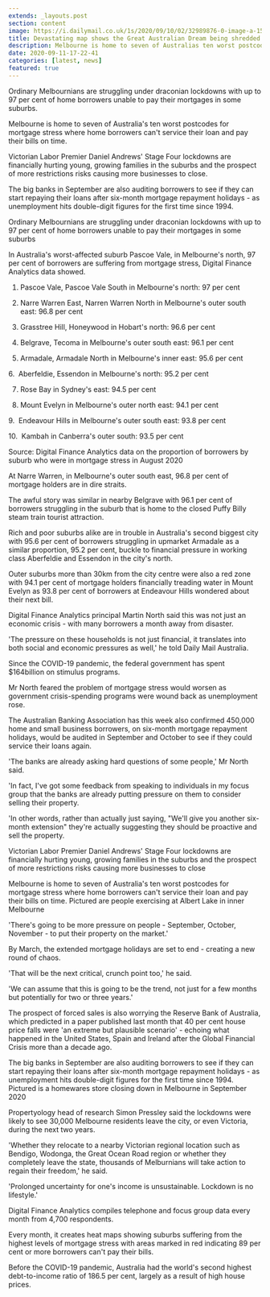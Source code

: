```yaml
---
extends: _layouts.post
section: content
image: https://i.dailymail.co.uk/1s/2020/09/10/02/32989876-0-image-a-15_1599699633202.jpg 
title: Devastating map shows the Great Australian Dream being shredded in Melbourne 
description: Melbourne is home to seven of Australias ten worst postcodes for mortgage stress where home borrowers cant service their loan and pay their bills on time. 
date: 2020-09-11-17-22-41 
categories: [latest, news] 
featured: true 
--- 
```

Ordinary Melbournians are struggling under draconian lockdowns with up to 97 per cent of home borrowers unable to pay their mortgages in some suburbs.

Melbourne is home to seven of Australia's ten worst postcodes for mortgage stress where home borrowers can't service their loan and pay their bills on time.

Victorian Labor Premier Daniel Andrews' Stage Four lockdowns are financially hurting young, growing families in the suburbs and the prospect of more restrictions risks causing more businesses to close.

The big banks in September are also auditing borrowers to see if they can start repaying their loans after six-month mortgage repayment holidays - as unemployment hits double-digit figures for the first time since 1994.

Ordinary Melbournians are struggling under draconian lockdowns with up to 97 per cent of home borrowers unable to pay their mortgages in some suburbs

In Australia's worst-affected suburb Pascoe Vale, in Melbourne's north, 97 per cent of borrowers are suffering from mortgage stress, Digital Finance Analytics data showed.

1. Pascoe Vale, Pascoe Vale South in Melbourne's north: 97 per cent

2. Narre Warren East, Narren Warren North in Melbourne's outer south east: 96.8 per cent

3. Grasstree Hill, Honeywood in Hobart's north: 96.6 per cent

4. Belgrave, Tecoma in Melbourne's outer south east: 96.1 per cent

5. Armadale, Armadale North in Melbourne's inner east: 95.6 per cent

6.  Aberfeldie, Essendon in Melbourne's north: 95.2 per cent

7. Rose Bay in Sydney's east: 94.5 per cent

8. Mount Evelyn in Melbourne's outer north east: 94.1 per cent

9.  Endeavour Hills in Melbourne's outer south east: 93.8 per cent

10.  Kambah in Canberra's outer south: 93.5 per cent

Source: Digital Finance Analytics data on the proportion of borrowers by suburb who were in mortgage stress in August 2020  

At Narre Warren, in Melbourne's outer south east, 96.8 per cent of mortgage holders are in dire straits.

The awful story was similar in nearby Belgrave with 96.1 per cent of borrowers struggling in the suburb that is home to the closed Puffy Billy steam train tourist attraction.

Rich and poor suburbs alike are in trouble in Australia's second biggest city with 95.6 per cent of borrowers struggling in upmarket Armadale as a similar proportion, 95.2 per cent, buckle to financial pressure in working class Aberfeldie and Essendon in the city's north.

Outer suburbs more than 30km from the city centre were also a red zone with 94.1 per cent of mortgage holders financially treading water in Mount Evelyn as 93.8 per cent of borrowers at Endeavour Hills wondered about their next bill.

Digital Finance Analytics principal Martin North said this was not just an economic crisis - with many borrowers a month away from disaster.

'The pressure on these households is not just financial, it translates into both social and economic pressures as well,' he told Daily Mail Australia. 

Since the COVID-19 pandemic, the federal government has spent $164billion on stimulus programs.

Mr North feared the problem of mortgage stress would worsen as government crisis-spending programs were wound back as unemployment rose.

The Australian Banking Association has this week also confirmed 450,000 home and small business borrowers, on six-month mortgage repayment holidays, would be audited in September and October to see if they could service their loans again. 

'The banks are already asking hard questions of some people,' Mr North said.

'In fact, I've got some feedback from speaking to individuals in my focus group that the banks are already putting pressure on them to consider selling their property.

'In other words, rather than actually just saying, "We'll give you another six-month extension" they're actually suggesting they should be proactive and sell the property.

Victorian Labor Premier Daniel Andrews' Stage Four lockdowns are financially hurting young, growing families in the suburbs and the prospect of more restrictions risks causing more businesses to close

Melbourne is home to seven of Australia's ten worst postcodes for mortgage stress where home borrowers can't service their loan and pay their bills on time. Pictured are people exercising at Albert Lake in inner Melbourne

'There's going to be more pressure on people - September, October, November - to put their property on the market.'

By March, the extended mortgage holidays are set to end - creating a new round of chaos.

'That will be the next critical, crunch point too,' he said.

'We can assume that this is going to be the trend, not just for a few months but potentially for two or three years.' 

The prospect of forced sales is also worrying the Reserve Bank of Australia, which predicted in a paper published last month that 40 per cent house price falls were 'an extreme but plausible scenario' - echoing what happened in the United States, Spain and Ireland after the Global Financial Crisis more than a decade ago.

The big banks in September are also auditing borrowers to see if they can start repaying their loans after six-month mortgage repayment holidays - as unemployment hits double-digit figures for the first time since 1994. Pictured is a homewares store closing down in Melbourne in September 2020

Propertyology head of research Simon Pressley said the lockdowns were likely to see 30,000 Melbourne residents leave the city, or even Victoria, during the next two years.

'Whether they relocate to a nearby Victorian regional location such as Bendigo, Wodonga, the Great Ocean Road region or whether they completely leave the state, thousands of Melburnians will take action to regain their freedom,' he said.

'Prolonged uncertainty for one's income is unsustainable. Lockdown is no lifestyle.'

Digital Finance Analytics compiles telephone and focus group data every month from 4,700 respondents.

Every month, it creates heat maps showing suburbs suffering from the highest levels of mortgage stress with areas marked in red indicating 89 per cent or more borrowers can't pay their bills. 

Before the COVID-19 pandemic, Australia had the world's second highest debt-to-income ratio of 186.5 per cent, largely as a result of high house prices.

